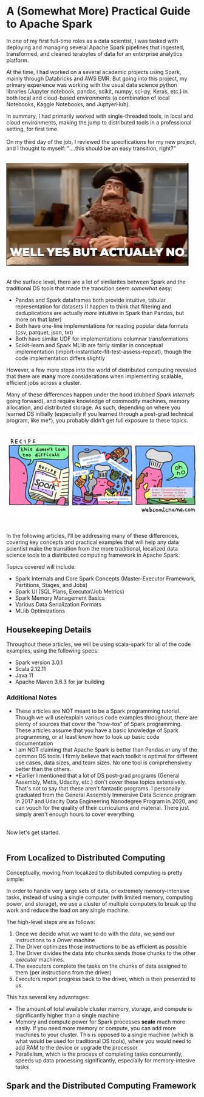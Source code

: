 # A (Somewhat More) Practical Guide to Apache Spark

 In one of my first full-time roles as a data scientist, I was tasked with deploying and managing several Apache Spark pipelines that ingested, transformed, and cleaned terabytes of data for an enterprise analytics platform. 
 
 At the time, I had worked on a several academic projects using Spark, mainly through Databricks and AWS EMR. But going into this project, my primary experience was working with the usual data science python libraries (Jupyter notebook, pandas, scikit, numpy, sci-py, Keras, etc.) in both local and cloud-based environments (a combination of local Notebooks, Kaggle Notebooks, and JuptyerHub). 
 
 In summary, I had primarily worked with single-threaded tools, in local and cloud environments, making the jump to distributed tools in a professional setting, for first time.
<br>
<br>
On my third day of the job, I reviewed the specifications for my new project, and I thought to myself: "....this should be an easy transition, right?"
<br>
<br>

 ![yesButNo](../graphics/Introduction/wellYesButNo.gif) 
<br>
<br>

At the surface level, there are a lot of similarites between Spark and the traditional DS tools that made the transition seem *somewhat* easy: 
- Pandas and Spark dataframes both provide intuitive, tabular representation for datasets (I happen to think that filtering and deduplications are actually *more* intuitive in Spark than Pandas, but more on that later)
- Both have one-line implementations for reading popular data formats (csv, parquet, json, txt)
- Both have similar UDF for implementations columnar transformations
- Scikit-learn and Spark MLlib are fairly similar in conceptual implementation (import-instantiate-fit-test-assess-repeat), though the code implementation differs slightly

However, a few more steps into the world of distributed computing revealed that there are <strong>many</strong> more considerations when implementing scalable, efficient jobs across a cluster. 

Many of these differences happen under the hood (dubbed *Spark Internals* going forward), and require knowledge of commodity machines, memory allocation, and distributed storage. As such, depending on where you learned DS initially (especially if you learned through a post-grad technical program, like me*), you probably didn't get full exposure to these topics.
<br>
<br>

 ![ohno](../graphics/Introduction/ohno.png)

 <br>

In the following articles, I'll be addressing many of these differences, covering key concepts and practical examples that will help any data scientist make the transition from the more traditional, localized data science tools to a distributed computing framework in Apache Spark.

Topics covered will include:

- Spark Internals and Core Spark Concepts (Master-Executor Framework, Partitions, Stages, and Jobs)
- Spark UI (SQL Plans, Executor/Job Metrics) 
- Spark Memory Management Basics 
- Various Data Serialization Formats
- MLlib Optimizations

## Housekeeping Details

Throughout these articles, we will be using scala-spark for all of the code examples, using the following specs:

- Spark version 3.0.1
- Scala 2.12.11
- Java 11
- Apache Maven 3.6.3 for jar building

### Additional Notes
- These articles are NOT meant to be a Spark programming tutorial. Though we will use/explain various code examples throughout, there are plenty of sources that cover the "how-tos" of Spark programming. These articles assume that you have a basic knowledge of Spark programming, or at least know how to look up basic code documentation
- I am NOT claiming that Apache Spark is better than Pandas or any of the common DS tools. I firmly believe that each toolkit is optimal for different use cases, data sizes, and team sizes. No one tool is comprehensively better than the others.
- *Earlier I mentioned that a lot of DS post-grad programs (General Assembly, Metis, Udacity, etc.) don't cover these topics extensively. That's not to say that these aren't fantastic programs. I personally graduated from the General Assembly Immersive Data Science program in 2017 and Udacity Data Engineering Nanodegree Program in 2020, and can vouch for the quality of their curriculums and material. There just simply aren't enough hours to cover everything


<br>
Now let's get started.
<br>
<br>

## From Localized to Distributed Computing

Conceptually, moving from localized to distributed computing is pretty simple: 

In order to handle very large sets of data, or extremely memory-intensive tasks, instead of using a single computer (with limited memory, computing power, and storage), we use a cluster of multiple computers to break up the work and reduce the load on any single machine.

The high-level steps are as follows:

1. Once we decide what we want to do with the data, we send our instructions to a *Driver* machine
2. The Driver optimizes those instructions to be as efficient as possible
2. The Driver divides the data into chunks sends those chunks to the other *executor* machines. 
3. The executors complete the tasks on the chunks of data assigned to them (per instructions from the driver)
4. Executors report progress back to the driver, which is then presented to us.

This has several key advantages:

- The amount of total available cluster memory, storage, and compute is significantly higher than a single machine
- Memory and compute power for Spark processes <strong>scale</strong> much more easily. If you need more memory or compute, you can  add more machines to your cluster. This is opposed to a single machine (which is what would be used for traditional DS tools), where you would need to add RAM to the device or upgrade the processor
- Parallelism, which is the process of completing tasks concurrently, speeds up data processing significantly, especially for memory-intesive tasks

## Spark and the Distributed Computing Framework
